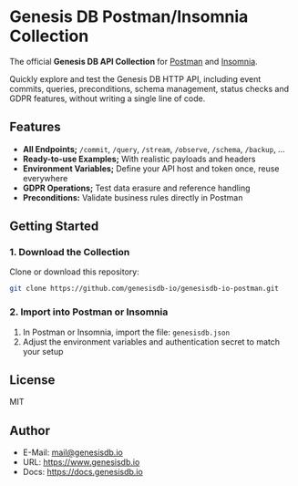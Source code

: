 # Genesis DB Postman/Insomnia Collection

The official **Genesis DB API Collection** for [Postman](https://www.postman.com/) and [Insomnia](https://insomnia.rest/).

Quickly explore and test the Genesis DB HTTP API, including event commits, queries, preconditions, schema management, status checks and GDPR features, without writing a single line of code.

## Features

- **All Endpoints;** `/commit`, `/query`, `/stream`, `/observe`, `/schema`, `/backup`, ...
- **Ready-to-use Examples;** With realistic payloads and headers
- **Environment Variables;** Define your API host and token once, reuse everywhere
- **GDPR Operations;** Test data erasure and reference handling
- **Preconditions:** Validate business rules directly in Postman

## Getting Started

### 1. Download the Collection

Clone or download this repository:

```bash
git clone https://github.com/genesisdb-io/genesisdb-io-postman.git
```

### 2. Import into Postman or Insomnia
1. In Postman or Insomnia, import the file: ```genesisdb.json```
2. Adjust the environment variables and authentication secret to match your setup

## License

MIT

## Author

* E-Mail: mail@genesisdb.io
* URL: https://www.genesisdb.io
* Docs: https://docs.genesisdb.io
